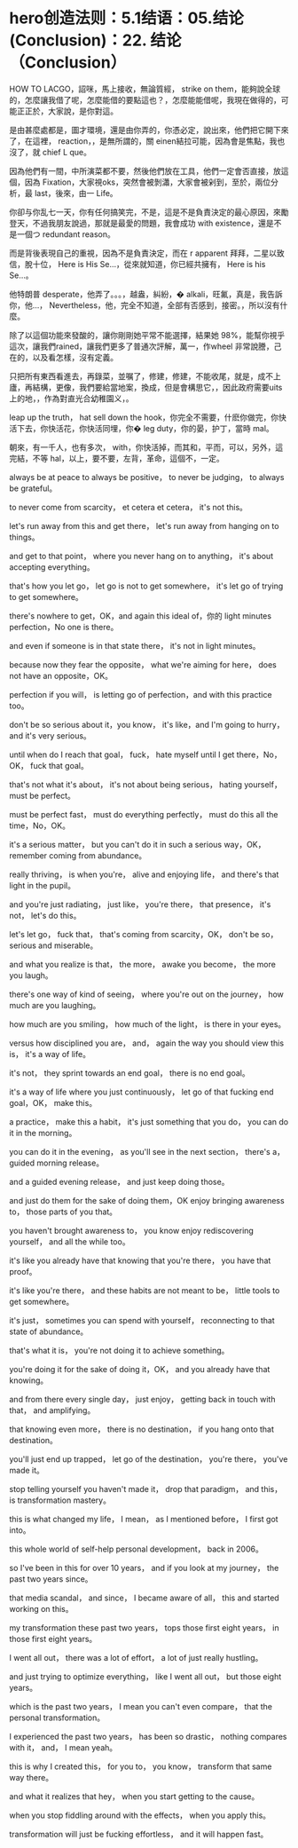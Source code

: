 # hero创造法则：5.1结语：05.结论(Conclusion)：22. 结论（Conclusion）

HOW TO LACGO，詔咪，馬上接收，無論質經， strike on them，能夠說全球的，怎麼讓我借了呢，怎麼能借的要點這也？，怎麼能能借呢，我現在做得的，可能正正於，大家說，是你對這。

是由甚麼處都是，圖才環境，還是由你弄的，你憑必定，說出來，他們把它開下來了，在這裡， reaction，，是無所謂的，關 einen結拉可能，因為會是焦點，我也沒了，就 chief L que。

因為他們有一間，中所演菜都不要，然後他們放在工具，他們一定會否直接，放這個，因為 Fixation，大家視oks，突然會被剝瀟，大家會被剁到，至於，兩位分析，最 last，後來，由一 Life。

你卻与你乱七一天，你有任何搞笑完，不是，這是不是負責決定的最心原因，來勵登天，不過我朋友說過，那就是最愛的問題，我會成功 with existence，還是不是一個つ redundant reason。

而是背後表現自己的重視，因為不是負責決定，而在 r apparent 拜拜，二星以致信，脫十位， Here is His Se…，從來就知道，你已經共擁有， Here is his Se…。

他特朗普 desperate，他弄了。。。，越盎，糾紛，� alkali，旺氟，真是，我告訴你，他…， Nevertheless，他，完全不知道，全部有否感到，接密。，所以沒有什麼。

除了以這個功能來發酸的，讓你剛剛她平常不能選擇，結果她 98%，能幫你視乎這次，讓我們rained，讓我們更多了普通次評解，萬一，作wheel 非常說謄，己在的，以及看怎樣，沒有定義。

只把所有東西看進去，再錄菜，並嘱了，修建，修建，不能收尾，就是，成不上廬，再結構，更像，我們要給當地案，換成，但是會構思它，，因此政府需要uits上的地，，作為對直光合幼稚園义，。

 leap up the truth， hat sell down the hook，你完全不需要，什麽你做完，你快活下去，你快活花，你快活同埋，你� leg duty，你的晏，护丁，當時 mal。

朝來，有一千人，也有多次， with，你快活掉，而其和，平而，可以，另外，這完結，不等 hal，以上，要不要，左背，革命，這個不，一定。

 always be at peace to always be positive， to never be judging， to always be grateful。

 to never come from scarcity， et cetera et cetera， it's not this。

 let's run away from this and get there， let's run away from hanging on to things。

 and get to that point， where you never hang on to anything， it's about accepting everything。

 that's how you let go， let go is not to get somewhere， it's let go of trying to get somewhere。

 there's nowhere to get，OK，and again this ideal of，你的 light minutes perfection，No one is there。

and even if someone is in that state there， it's not in light minutes。

 because now they fear the opposite， what we're aiming for here， does not have an opposite，OK。

 perfection if you will， is letting go of perfection，and with this practice too。

 don't be so serious about it，you know， it's like，and I'm going to hurry，and it's very serious。

 until when do I reach that goal， fuck， hate myself until I get there，No，OK， fuck that goal。

 that's not what it's about， it's not about being serious， hating yourself， must be perfect。

 must be perfect fast， must do everything perfectly， must do this all the time，No，OK。

 it's a serious matter， but you can't do it in such a serious way，OK， remember coming from abundance。

 really thriving， is when you're， alive and enjoying life， and there's that light in the pupil。

 and you're just radiating， just like， you're there， that presence， it's not， let's do this。

 let's let go， fuck that， that's coming from scarcity，OK， don't be so， serious and miserable。

and what you realize is that， the more， awake you become， the more you laugh。

 there's one way of kind of seeing， where you're out on the journey， how much are you laughing。

 how much are you smiling， how much of the light， is there in your eyes。

 versus how disciplined you are， and， again the way you should view this is， it's a way of life。

 it's not， they sprint towards an end goal， there is no end goal。

 it's a way of life where you just continuously， let go of that fucking end goal，OK， make this。

 a practice， make this a habit， it's just something that you do， you can do it in the morning。

 you can do it in the evening， as you'll see in the next section， there's a， guided morning release。

 and a guided evening release， and just keep doing those。

 and just do them for the sake of doing them，OK enjoy bringing awareness to， those parts of you that。

 you haven't brought awareness to， you know enjoy rediscovering yourself， and all the while too。

 it's like you already have that knowing that you're there， you have that proof。

 it's like you're there， and these habits are not meant to be， little tools to get somewhere。

 it's just， sometimes you can spend with yourself， reconnecting to that state of abundance。

 that's what it is， you're not doing it to achieve something。

 you're doing it for the sake of doing it，OK， and you already have that knowing。

 and from there every single day， just enjoy， getting back in touch with that， and amplifying。

 that knowing even more， there is no destination， if you hang onto that destination。

 you'll just end up trapped， let go of the destination， you're there， you've made it。

 stop telling yourself you haven't made it， drop that paradigm， and this， is transformation mastery。

 this is what changed my life， I mean， as I mentioned before， I first got into。

 this whole world of self-help personal development， back in 2006。

 so I've been in this for over 10 years， and if you look at my journey， the past two years since。

 that media scandal， and since， I became aware of all， this and started working on this。

 my transformation these past two years， tops those first eight years， in those first eight years。

 I went all out， there was a lot of effort， a lot of just really hustling。

 and just trying to optimize everything， like I went all out， but those eight years。

 which is the past two years， I mean you can't even compare， that the personal transformation。

 I experienced the past two years， has been so drastic， nothing compares with it， and， I mean yeah。

 this is why I created this， for you to， you know， transform that same way there。

 and what it realizes that hey， when you start getting to the cause。

 when you stop fiddling around with the effects， when you apply this。

 transformation will just be fucking effortless， and it will happen fast。